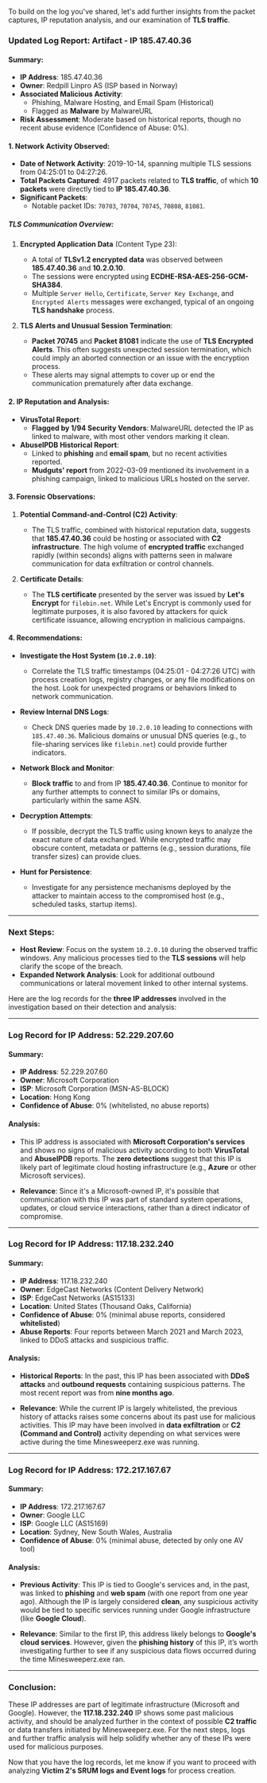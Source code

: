 To build on the log you've shared, let's add further insights from the packet captures, IP reputation analysis, and our examination of **TLS traffic**.

### **Updated Log Report: Artifact - IP 185.47.40.36**

#### **Summary:**
- **IP Address**: 185.47.40.36
- **Owner**: Redpill Linpro AS (ISP based in Norway)
- **Associated Malicious Activity**: 
   - Phishing, Malware Hosting, and Email Spam (Historical)
   - Flagged as **Malware** by MalwareURL
- **Risk Assessment**: Moderate based on historical reports, though no recent abuse evidence (Confidence of Abuse: 0%).

#### **1. Network Activity Observed:**
- **Date of Network Activity**: 2019-10-14, spanning multiple TLS sessions from 04:25:01 to 04:27:26.
- **Total Packets Captured**: 4917 packets related to **TLS traffic**, of which **10 packets** were directly tied to **IP 185.47.40.36**.
- **Significant Packets**: 
  - Notable packet IDs: `70703`, `70704`, `70745`, `70808`, `81081`.

##### **TLS Communication Overview**:
1. **Encrypted Application Data** (Content Type 23):
   - A total of **TLSv1.2 encrypted data** was observed between **185.47.40.36** and **10.2.0.10**.
   - The sessions were encrypted using **ECDHE-RSA-AES-256-GCM-SHA384**. 
   - Multiple `Server Hello`, `Certificate`, `Server Key Exchange`, and `Encrypted Alerts` messages were exchanged, typical of an ongoing **TLS handshake** process.

2. **TLS Alerts and Unusual Session Termination**:
   - **Packet 70745** and **Packet 81081** indicate the use of **TLS Encrypted Alerts**. This often suggests unexpected session termination, which could imply an aborted connection or an issue with the encryption process.
   - These alerts may signal attempts to cover up or end the communication prematurely after data exchange.

#### **2. IP Reputation and Analysis**:
- **VirusTotal Report**:
   - **Flagged by 1/94 Security Vendors**: MalwareURL detected the IP as linked to malware, with most other vendors marking it clean.
- **AbuseIPDB Historical Report**:
   - Linked to **phishing** and **email spam**, but no recent activities reported. 
   - **Mudguts' report** from 2022-03-09 mentioned its involvement in a phishing campaign, linked to malicious URLs hosted on the server.

#### **3. Forensic Observations**:
1. **Potential Command-and-Control (C2) Activity**:
   - The TLS traffic, combined with historical reputation data, suggests that **185.47.40.36** could be hosting or associated with **C2 infrastructure**. The high volume of **encrypted traffic** exchanged rapidly (within seconds) aligns with patterns seen in malware communication for data exfiltration or control channels.

2. **Certificate Details**:
   - The **TLS certificate** presented by the server was issued by **Let's Encrypt** for `filebin.net`. While Let's Encrypt is commonly used for legitimate purposes, it is also favored by attackers for quick certificate issuance, allowing encryption in malicious campaigns.

#### **4. Recommendations**:
- **Investigate the Host System (`10.2.0.10`)**:
   - Correlate the TLS traffic timestamps (04:25:01 - 04:27:26 UTC) with process creation logs, registry changes, or any file modifications on the host. Look for unexpected programs or behaviors linked to network communication.

- **Review Internal DNS Logs**:
   - Check DNS queries made by `10.2.0.10` leading to connections with `185.47.40.36`. Malicious domains or unusual DNS queries (e.g., to file-sharing services like `filebin.net`) could provide further indicators.

- **Network Block and Monitor**:
   - **Block traffic** to and from IP **185.47.40.36**. Continue to monitor for any further attempts to connect to similar IPs or domains, particularly within the same ASN.

- **Decryption Attempts**:
   - If possible, decrypt the TLS traffic using known keys to analyze the exact nature of data exchanged. While encrypted traffic may obscure content, metadata or patterns (e.g., session durations, file transfer sizes) can provide clues.

- **Hunt for Persistence**:
   - Investigate for any persistence mechanisms deployed by the attacker to maintain access to the compromised host (e.g., scheduled tasks, startup items).

---

### **Next Steps**:
- **Host Review**: Focus on the system `10.2.0.10` during the observed traffic windows. Any malicious processes tied to the **TLS sessions** will help clarify the scope of the breach.
- **Expanded Network Analysis**: Look for additional outbound communications or lateral movement linked to other internal systems.

Here are the log records for the **three IP addresses** involved in the investigation based on their detection and analysis:

---

### **Log Record for IP Address: 52.229.207.60**

#### **Summary:**
- **IP Address**: 52.229.207.60
- **Owner**: Microsoft Corporation
- **ISP**: Microsoft Corporation (MSN-AS-BLOCK)
- **Location**: Hong Kong
- **Confidence of Abuse**: 0% (whitelisted, no abuse reports)
  
#### **Analysis:**
- This IP address is associated with **Microsoft Corporation's services** and shows no signs of malicious activity according to both **VirusTotal** and **AbuseIPDB** reports. The **zero detections** suggest that this IP is likely part of legitimate cloud hosting infrastructure (e.g., **Azure** or other Microsoft services).
  
- **Relevance**: Since it's a Microsoft-owned IP, it's possible that communication with this IP was part of standard system operations, updates, or cloud service interactions, rather than a direct indicator of compromise.

---

### **Log Record for IP Address: 117.18.232.240**

#### **Summary:**
- **IP Address**: 117.18.232.240
- **Owner**: EdgeCast Networks (Content Delivery Network)
- **ISP**: EdgeCast Networks (AS15133)
- **Location**: United States (Thousand Oaks, California)
- **Confidence of Abuse**: 0% (minimal abuse reports, considered **whitelisted**)
- **Abuse Reports**: Four reports between March 2021 and March 2023, linked to DDoS attacks and suspicious traffic.
  
#### **Analysis:**
- **Historical Reports**: In the past, this IP has been associated with **DDoS attacks** and **outbound requests** containing suspicious patterns. The most recent report was from **nine months ago**.
  
- **Relevance**: While the current IP is largely whitelisted, the previous history of attacks raises some concerns about its past use for malicious activities. This IP may have been involved in **data exfiltration** or **C2 (Command and Control)** activity depending on what services were active during the time Minesweeperz.exe was running.

---

### **Log Record for IP Address: 172.217.167.67**

#### **Summary:**
- **IP Address**: 172.217.167.67
- **Owner**: Google LLC
- **ISP**: Google LLC (AS15169)
- **Location**: Sydney, New South Wales, Australia
- **Confidence of Abuse**: 0% (minimal abuse, detected by only one AV tool)
  
#### **Analysis:**
- **Previous Activity**: This IP is tied to Google's services and, in the past, was linked to **phishing** and **web spam** (with one report from one year ago). Although the IP is largely considered **clean**, any suspicious activity would be tied to specific services running under Google infrastructure (like **Google Cloud**).
  
- **Relevance**: Similar to the first IP, this address likely belongs to **Google's cloud services**. However, given the **phishing history** of this IP, it’s worth investigating further to see if any suspicious data flows occurred during the time Minesweeperz.exe ran.

---

### Conclusion:
These IP addresses are part of legitimate infrastructure (Microsoft and Google). However, the **117.18.232.240** IP shows some past malicious activity, and should be analyzed further in the context of possible **C2 traffic** or data transfers initiated by Minesweeperz.exe. For the next steps, logs and further traffic analysis will help solidify whether any of these IPs were used for malicious purposes.

Now that you have the log records, let me know if you want to proceed with analyzing **Victim 2's SRUM logs and Event logs** for process creation.
